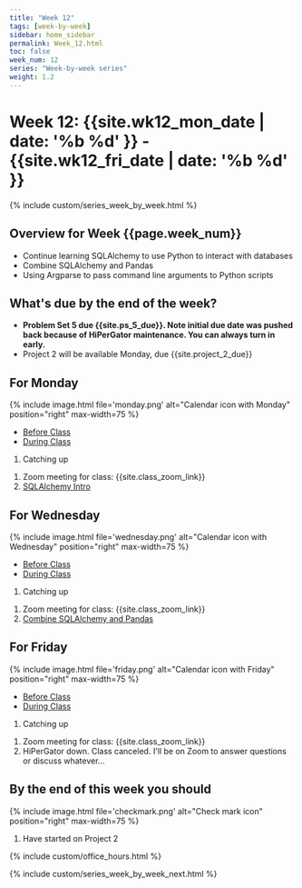 ```yaml
---
title: "Week 12"
tags: [week-by-week]
sidebar: home_sidebar
permalink: Week_12.html
toc: false
week_num: 12
series: "Week-by-week series"
weight: 1.2
---
```


# Week 12: {{site.wk12_mon_date | date: '%b %d' }} - {{site.wk12_fri_date | date: '%b %d' }}

{% include custom/series_week_by_week.html %}

## Overview for Week {{page.week_num}}

* Continue learning SQLAlchemy to use Python to interact with databases
* Combine SQLAlchemy and Pandas
* Using Argparse to pass command line arguments to Python scripts

## What's due by the end of the week?

* **Problem Set 5 due {{site.ps_5_due}}. Note initial due date was pushed back because of HiPerGator maintenance. You can always turn in early.**
* Project 2 will be available Monday, due {{site.project_2_due}}

## For Monday

{% include image.html file='monday.png' alt="Calendar icon with Monday" position="right" max-width=75 %}

<ul id="MondayTabs" class="nav nav-tabs">
    <li class="active"><a href="#MonBefore" data-toggle="tab">Before Class</a></li>
    <li><a href="#MonDuring" data-toggle="tab">During Class</a></li>
</ul>
<div class="tab-content">
    <div role="tabpanel" class="tab-pane active" id="MonBefore">
        <ol>
          <li>Catching up</li>
        </ol>
    </div>
    <div role="tabpanel" class="tab-pane" id="MonDuring">
        <ol>
          <li>Zoom meeting for class: {{site.class_zoom_link}}</li>
          <li><a href="https://github.com/comptoolsres/Jupyter_content/blob/main/SQLAlchemy.ipynb">SQLAlchemy Intro</a></li>
        </ol>
    </div>
</div>

## For Wednesday

{% include image.html file='wednesday.png' alt="Calendar icon with Wednesday" position="right" max-width=75 %}

<ul id="WednesdayTabs" class="nav nav-tabs">
    <li class="active"><a href="#WedBefore" data-toggle="tab">Before Class</a></li>
    <li><a href="#WedDuring" data-toggle="tab">During Class</a></li>
</ul>
<div class="tab-content">
    <div role="tabpanel" class="tab-pane active" id="WedBefore">
        <ol>
          <li>Catching up</li>
        </ol>
    </div>
    <div role="tabpanel" class="tab-pane" id="WedDuring">
        <ol>
          <li>Zoom meeting for class: {{site.class_zoom_link}}</li>
          <li><a href="https://github.com/comptoolsres/Jupyter_content/blob/main/SQLAlchemy_and_Pandas.ipynb">Combine SQLAlchemy and Pandas</a></li>
        </ol>
    </div>
</div>

## For Friday

{% include image.html file='friday.png' alt="Calendar icon with Friday" position="right" max-width=75 %}

<ul id="FridayTabs" class="nav nav-tabs">
    <li class="active"><a href="#FriBefore" data-toggle="tab">Before Class</a></li>
    <li><a href="#FriDuring" data-toggle="tab">During Class</a></li>
</ul>
<div class="tab-content">
    <div role="tabpanel" class="tab-pane active" id="FriBefore">
        <ol>
          <li>Catching up</li>
        </ol>
    </div>
    <div role="tabpanel" class="tab-pane" id="FriDuring">
        <ol>
          <li>Zoom meeting for class: {{site.class_zoom_link}}</li>
          <li>HiPerGator down. Class canceled. I'll be on Zoom to answer questions or discuss whatever...</li>
        </ol>
    </div>
</div>

## By the end of this week you should

{% include image.html file='checkmark.png' alt="Check mark icon" position="right" max-width=75 %}

1. Have started on Project 2

{% include custom/office_hours.html %}

{% include custom/series_week_by_week_next.html %}